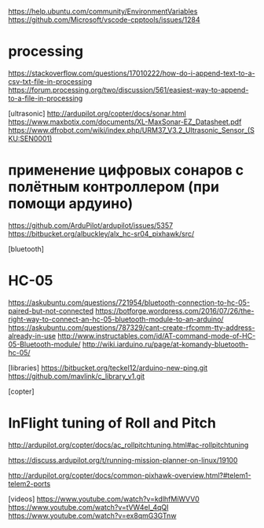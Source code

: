 https://help.ubuntu.com/community/EnvironmentVariables
https://github.com/Microsoft/vscode-cpptools/issues/1284

# processing
https://stackoverflow.com/questions/17010222/how-do-i-append-text-to-a-csv-txt-file-in-processing
https://forum.processing.org/two/discussion/561/easiest-way-to-append-to-a-file-in-processing

[ultrasonic]
http://ardupilot.org/copter/docs/sonar.html
https://www.maxbotix.com/documents/XL-MaxSonar-EZ_Datasheet.pdf
https://www.dfrobot.com/wiki/index.php/URM37_V3.2_Ultrasonic_Sensor_(SKU:SEN0001)

# применение цифровых сонаров с полётным контроллером (при помощи ардуино)
https://github.com/ArduPilot/ardupilot/issues/5357
https://bitbucket.org/albuckley/alx_hc-sr04_pixhawk/src/

[bluetooth]
# HC-05
https://askubuntu.com/questions/721954/bluetooth-connection-to-hc-05-paired-but-not-connected
https://botforge.wordpress.com/2016/07/26/the-right-way-to-connect-an-hc-05-bluetooth-module-to-an-arduino/
https://askubuntu.com/questions/787329/cant-create-rfcomm-tty-address-already-in-use
http://www.instructables.com/id/AT-command-mode-of-HC-05-Bluetooth-module/
http://wiki.iarduino.ru/page/at-komandy-bluetooth-hc-05/

[libraries]
https://bitbucket.org/teckel12/arduino-new-ping.git
https://github.com/mavlink/c_library_v1.git

[copter]
# InFlight tuning of Roll and Pitch
http://ardupilot.org/copter/docs/ac_rollpitchtuning.html#ac-rollpitchtuning

https://discuss.ardupilot.org/t/running-mission-planner-on-linux/19100

http://ardupilot.org/copter/docs/common-pixhawk-overview.html?#telem1-telem2-ports

[videos]
https://www.youtube.com/watch?v=kdlhfMiWVV0
https://www.youtube.com/watch?v=tVW4eI_4qQI
https://www.youtube.com/watch?v=ex8qmG3GTnw

